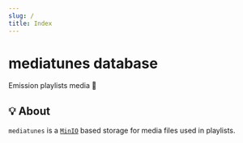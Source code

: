```yaml
---
slug: /
title: Index
---
```


# mediatunes database

Emission playlists media 💽

## 💡 About

`mediatunes` is a [`MinIO`](https://min.io) based storage
for media files used in playlists.
